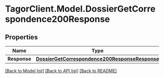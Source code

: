 # TagorClient.Model.DossierGetCorrespondence200Response

## Properties

Name | Type | Description | Notes
------------ | ------------- | ------------- | -------------
**Response** | [**DossierGetCorrespondence200ResponseResponse**](DossierGetCorrespondence200ResponseResponse.md) |  | [optional] 

[[Back to Model list]](../README.md#documentation-for-models) [[Back to API list]](../README.md#documentation-for-api-endpoints) [[Back to README]](../README.md)

